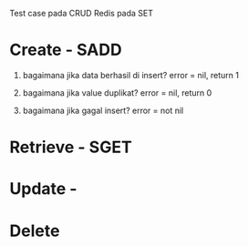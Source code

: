 Test case pada CRUD Redis pada SET

# Create - SADD
1. bagaimana jika data berhasil di insert? 
error = nil, return 1

2. bagaimana jika value duplikat?
error = nil, return 0

3. bagaimana jika gagal insert?
error = not nil


# Retrieve - SGET

# Update - 

# Delete